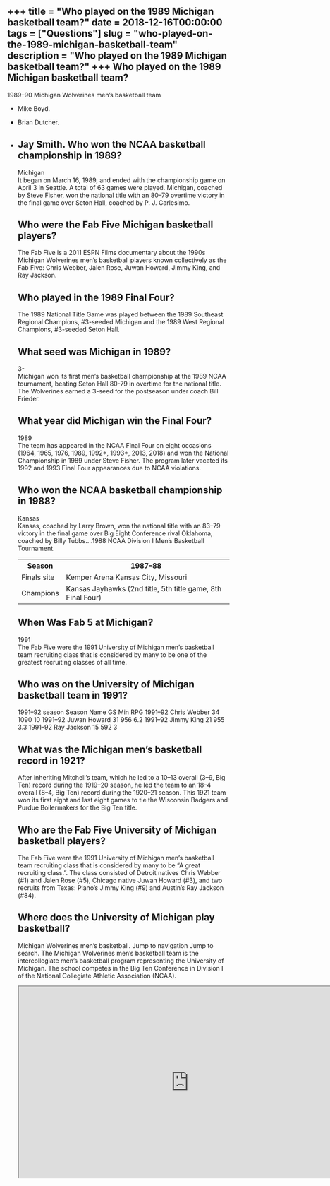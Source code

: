 +++
title = "Who played on the 1989 Michigan basketball team?"
date = 2018-12-16T00:00:00
tags = ["Questions"]
slug = "who-played-on-the-1989-michigan-basketball-team"
description = "Who played on the 1989 Michigan basketball team?"
+++
Who played on the 1989 Michigan basketball team?
------------------------------------------------

1989–90 Michigan Wolverines men’s basketball team

- Mike Boyd.
- Brian Dutcher.
- Jay Smith. Who won the NCAA basketball championship in 1989?
    -------------------------------------------------
    
    Michigan  
    It began on March 16, 1989, and ended with the championship game on April 3 in Seattle. A total of 63 games were played. Michigan, coached by Steve Fisher, won the national title with an 80–79 overtime victory in the final game over Seton Hall, coached by P. J. Carlesimo.
    
    Who were the Fab Five Michigan basketball players?
    --------------------------------------------------
    
    The Fab Five is a 2011 ESPN Films documentary about the 1990s Michigan Wolverines men’s basketball players known collectively as the Fab Five: Chris Webber, Jalen Rose, Juwan Howard, Jimmy King, and Ray Jackson.
    
    Who played in the 1989 Final Four?
    ----------------------------------
    
    The 1989 National Title Game was played between the 1989 Southeast Regional Champions, #3-seeded Michigan and the 1989 West Regional Champions, #3-seeded Seton Hall.
    
    What seed was Michigan in 1989?
    -------------------------------
    
    3-  
    Michigan won its first men’s basketball championship at the 1989 NCAA tournament, beating Seton Hall 80-79 in overtime for the national title. The Wolverines earned a 3-seed for the postseason under coach Bill Frieder.
    
    What year did Michigan win the Final Four?
    ------------------------------------------
    
    1989  
    The team has appeared in the NCAA Final Four on eight occasions (1964, 1965, 1976, 1989, 1992\*, 1993\*, 2013, 2018) and won the National Championship in 1989 under Steve Fisher. The program later vacated its 1992 and 1993 Final Four appearances due to NCAA violations.
    
    Who won the NCAA basketball championship in 1988?
    -------------------------------------------------
    
    Kansas  
    Kansas, coached by Larry Brown, won the national title with an 83–79 victory in the final game over Big Eight Conference rival Oklahoma, coached by Billy Tubbs….1988 NCAA Division I Men’s Basketball Tournament.
    
    <table><tr><th>Season</th><th>1987–88</th></tr><tr><td>Finals site</td><td>Kemper Arena Kansas City, Missouri</td></tr><tr><td>Champions</td><td>Kansas Jayhawks (2nd title, 5th title game, 8th Final Four)</td></tr></table>
    
    When Was Fab 5 at Michigan?
    ---------------------------
    
    1991  
    The Fab Five were the 1991 University of Michigan men’s basketball team recruiting class that is considered by many to be one of the greatest recruiting classes of all time.
    
    Who was on the University of Michigan basketball team in 1991?
    --------------------------------------------------------------
    
    1991–92 season Season Name GS Min RPG 1991–92 Chris Webber 34 1090 10 1991–92 Juwan Howard 31 956 6.2 1991–92 Jimmy King 21 955 3.3 1991–92 Ray Jackson 15 592 3
    
    What was the Michigan men’s basketball record in 1921?
    ------------------------------------------------------
    
    After inheriting Mitchell’s team, which he led to a 10–13 overall (3–9, Big Ten) record during the 1919–20 season, he led the team to an 18–4 overall (8–4, Big Ten) record during the 1920–21 season. This 1921 team won its first eight and last eight games to tie the Wisconsin Badgers and Purdue Boilermakers for the Big Ten title.
    
    Who are the Fab Five University of Michigan basketball players?
    ---------------------------------------------------------------
    
    The Fab Five were the 1991 University of Michigan men’s basketball team recruiting class that is considered by many to be “A great recruiting class.”. The class consisted of Detroit natives Chris Webber (#1) and Jalen Rose (#5), Chicago native Juwan Howard (#3), and two recruits from Texas: Plano’s Jimmy King (#9) and Austin’s Ray Jackson (#84).
    
    Where does the University of Michigan play basketball?
    ------------------------------------------------------
    
    Michigan Wolverines men’s basketball. Jump to navigation Jump to search. The Michigan Wolverines men’s basketball team is the intercollegiate men’s basketball program representing the University of Michigan. The school competes in the Big Ten Conference in Division I of the National Collegiate Athletic Association (NCAA).
    
    <iframe allow="accelerometer; autoplay; clipboard-write; encrypted-media; gyroscope; picture-in-picture" allowfullscreen="" class="__youtube_prefs__  epyt-is-override  no-lazyload" data-no-lazy="1" data-origheight="433" data-origwidth="770" data-skipgform_ajax_framebjll="" height="433" id="_ytid_17745" loading="lazy" src="https://www.youtube.com/embed/Bsglg7aRxoQ?enablejsapi=1&autoplay=0&cc_load_policy=0&cc_lang_pref=&iv_load_policy=1&loop=0&modestbranding=0&rel=1&fs=1&playsinline=0&autohide=2&theme=dark&color=red&controls=1&" title="YouTube player" width="770"></iframe>